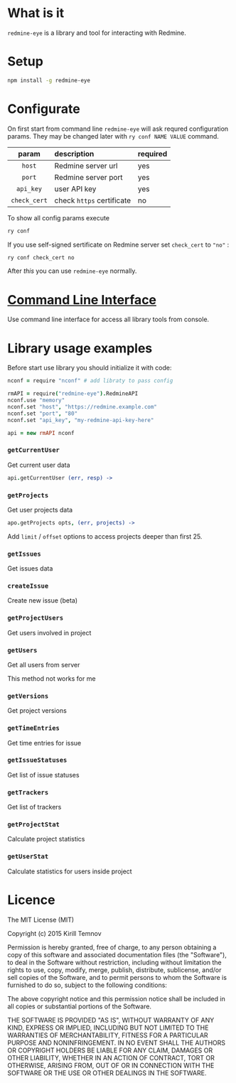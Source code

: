 # What is it

`redmine-eye` is a library and tool for interacting with Redmine.

# Setup

```bash
npm install -g redmine-eye
```

# Configurate

On first start from command line `redmine-eye` will ask requred configuration params.
They may be changed later with `ry conf NAME VALUE` command.

|   param      | description | required |
|:------------:|:---------|:--------------|
| `host`       | Redmine server url | yes      |
| `port`       | Redmine server port | yes |
| `api_key`    | user API key | yes |
| `check_cert` | check `https` certificate | no |



To show all config params execute

```bash
ry conf
```

If you use self-signed sertificate on Redmine server set `check_cert`  to `"no"` :

```bash
ry conf check_cert no
```

After *this* you can use `redmine-eye` normally.

# [Command Line Interface](CLI.md)

Use command line interface for access all library tools from console.



# Library usage examples

Before start use library you should initialize it with code:

```coffee
nconf = require "nconf" # add libraty to pass config

rmAPI = require("redmine-eye").RedmineAPI
nconf.use "memory"
nconf.set "host", "https://redmine.example.com"
nconf.set "port", "80"
nconf.set "api_key", "my-redmine-api-key-here"

api = new rmAPI nconf

```

###  `getCurrentUser`

Get current user data

```coffee
api.getCurrentUser (err, resp) ->

```

### `getProjects`

Get user projects data

```coffee
apo.getProjects opts, (err, projects) ->
```

Add `limit` / `offset` options to access projects deeper than first 25.


### `getIssues`

Get issues data

### `createIssue`

Create new issue (beta)

### `getProjectUsers`

Get users involved in project

### `getUsers`

Get all users from server

This method not works for me

### `getVersions`

Get project versions

### `getTimeEntries`

Get time entries for issue

### `getIssueStatuses`

Get list of issue statuses

### `getTrackers`

Get list of trackers

### `getProjectStat`

Calculate project statistics

### `getUserStat`

Calculate statistics for users inside project



# Licence

The MIT License (MIT)

Copyright (c) 2015 Kirill Temnov

Permission is hereby granted, free of charge, to any person obtaining a copy
of this software and associated documentation files (the "Software"), to deal
in the Software without restriction, including without limitation the rights
to use, copy, modify, merge, publish, distribute, sublicense, and/or sell
copies of the Software, and to permit persons to whom the Software is
furnished to do so, subject to the following conditions:

The above copyright notice and this permission notice shall be included in
all copies or substantial portions of the Software.

THE SOFTWARE IS PROVIDED "AS IS", WITHOUT WARRANTY OF ANY KIND, EXPRESS OR
IMPLIED, INCLUDING BUT NOT LIMITED TO THE WARRANTIES OF MERCHANTABILITY,
FITNESS FOR A PARTICULAR PURPOSE AND NONINFRINGEMENT. IN NO EVENT SHALL THE
AUTHORS OR COPYRIGHT HOLDERS BE LIABLE FOR ANY CLAIM, DAMAGES OR OTHER
LIABILITY, WHETHER IN AN ACTION OF CONTRACT, TORT OR OTHERWISE, ARISING FROM,
OUT OF OR IN CONNECTION WITH THE SOFTWARE OR THE USE OR OTHER DEALINGS IN
THE SOFTWARE.
